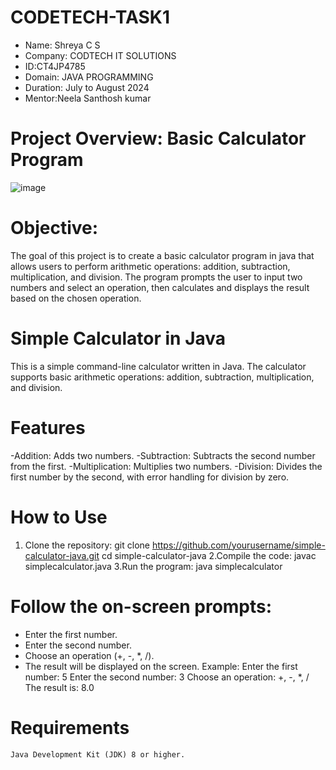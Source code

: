 # CODETECH-TASK1
- Name: Shreya C S
- Company: CODTECH IT SOLUTIONS 
- ID:CT4JP4785
- Domain: JAVA PROGRAMMING
- Duration: July to August 2024 
- Mentor:Neela Santhosh kumar

# Project Overview: Basic Calculator Program
![image](https://github.com/user-attachments/assets/5a5ebf33-e439-4e0f-8aae-f18440651bb3)
# Objective:
The goal of this project is to create a basic calculator program in java that allows users to perform arithmetic operations: addition, subtraction, multiplication, and division. The program prompts the user to input two numbers and select an operation, then calculates and displays the result based on the chosen operation.

# Simple Calculator in Java
This is a simple command-line calculator written in Java. The calculator supports basic arithmetic operations: addition, subtraction, multiplication, and division.

# Features
   -Addition: Adds two numbers.
   -Subtraction: Subtracts the second number from the first.
   -Multiplication: Multiplies two numbers.
   -Division: Divides the first number by the second, with error handling for division by zero.
# How to Use
  1. Clone the repository:
   git clone https://github.com/yourusername/simple-calculator-java.git
   cd simple-calculator-java
  2.Compile the code:
   javac simplecalculator.java
  3.Run the program:
   java simplecalculator
# Follow the on-screen prompts:

   - Enter the first number.
   - Enter the second number.
   - Choose an operation (+, -, *, /).
   - The result will be displayed on the screen.
       Example:
           Enter the first number: 5
           Enter the second number: 3
           Choose an operation: +, -, *, /
           The result is: 8.0
# Requirements
    Java Development Kit (JDK) 8 or higher.

   
